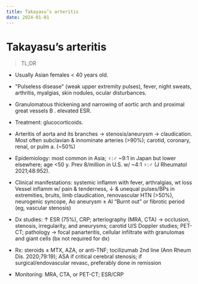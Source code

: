 ```yaml
---
title: Takayasu’s arteritis
date: 2024-01-01
---
```

# Takayasu’s arteritis

> TL;DR 

* Usually Asian females < 40 years old. 
* "Pulseless disease" (weak upper extremity pulses), fever, night sweats, arthritis, myalgias, skin nodules, ocular disturbances.
* Granulomatous thickening and narrowing of aortic arch and proximal great vessels B . elevated ESR.
* Treatment: glucocorticoids.

* Arteritis of aorta and its branches → stenosis/aneurysm → claudication. Most often subclavian & innominate arteries (>90%); carotid, coronary, renal, or pulm a. (~50%)
* Epidemiology: most common in Asia; ♀:♂ ~9:1 in Japan but lower elsewhere; age <50 y. Prev 8/million in U.S. w/ ~4:1 ♀:♂ (J Rheumatol 2021;48:952).
* Clinical manifestations: systemic inflamm with fever, arthralgias, wt loss
Vessel inflamm w/ pain & tenderness, ↓ & unequal pulses/BPs in extremities, bruits, limb claudication, renovascular HTN (>50%), neurogenic syncope, Ao aneurysm ± AI
“Burnt out” or fibrotic period (eg, vascular stenosis)
* Dx studies: ↑ ESR (75%), CRP; arteriography (MRA, CTA) → occlusion, stenosis, irregularity, and aneurysms; carotid U/S Doppler studies; PET-CT; pathology → focal panarteritis, cellular infiltrate with granulomas and giant cells (bx not required for dx)
* Rx: steroids ± MTX, AZA, or anti-TNF; tocilizumab 2nd line (Ann Rheum Dis. 2020;79:19); ASA if critical cerebral stenosis; if surgical/endovascular revasc, preferably done in remission
* Monitoring: MRA, CTA, or PET-CT; ESR/CRP
